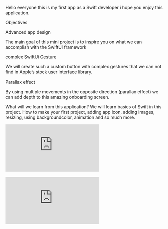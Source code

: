 Hello everyone this is my first app as a Swift developer i hope you enjoy this application.

Objectives

Advanced app design

The main goal of this mini project is to inspire you on what we can accomplish with the SwiftUI framework

complex SwiftUi Gesture

We will create such a custom button with complex gestures that we can not find in Apple’s stock user interface library.

Parallax effect

By using multiple movements in the opposite direction (parallax effect) we can add depth to this amazing onboarding screen.

What will we learn from this application?
We will learn basics of Swift in this project. How to make your first project, adding app icon, adding images, resizing, using backgroundcolor, animation
and so much more.

![image alt](https://github.com/parmeet-pa/Restart-App/blob/6661c18ab66b5218ca60baa0f1bacb3b3c7370b2/AppScreen1.md) 

![image alt](https://github.com/parmeet-pa/Restart-App/blob/de05698c9d8a04825d26828d7ef6c176fac6f196/AppScreen2.md)
